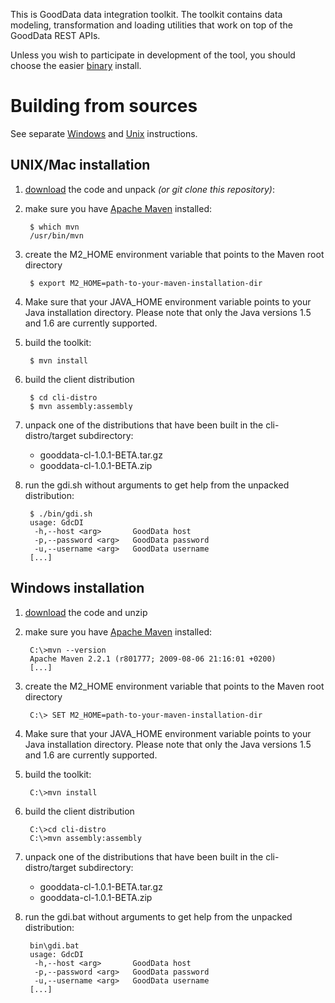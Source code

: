 This is GoodData data integration toolkit. The toolkit contains data modeling, transformation and loading utilities that
work on top of the GoodData REST APIs.

Unless you wish to participate in development of the tool, you should choose the easier [binary](http://developer.gooddata.com/gooddata-cl/install.html)
install.

<a name="source"></a>
# Building from sources

See separate [Windows](#swin) and [Unix](#sunix) instructions.

<a name="sunix"></a>
## UNIX/Mac installation

1. [download](http://github.com/gooddata/GoodData-CL/archives/master) the code and unpack *(or git clone this repository)*:

2. make sure you have [Apache Maven](http://maven.apache.org/) installed:

        $ which mvn
        /usr/bin/mvn

3. create the M2_HOME environment variable that points to the Maven root directory

        $ export M2_HOME=path-to-your-maven-installation-dir

4. Make sure that your JAVA_HOME environment variable points to your Java installation directory.
   Please note that only the Java versions 1.5 and 1.6 are currently supported.

5. build the toolkit:

        $ mvn install

6. build the client distribution

        $ cd cli-distro
        $ mvn assembly:assembly

7. unpack one of the distributions that have been built in the cli-distro/target subdirectory:

    - gooddata-cl-1.0.1-BETA.tar.gz
    - gooddata-cl-1.0.1-BETA.zip

8. run the gdi.sh without arguments to get help from the unpacked distribution:

        $ ./bin/gdi.sh
        usage: GdcDI
         -h,--host <arg>       GoodData host
         -p,--password <arg>   GoodData password
         -u,--username <arg>   GoodData username
        [...]

<a name="swin"></a>
## Windows installation

1. [download](http://github.com/gooddata/GoodData-CL/archives/master) the code and unzip

2. make sure you have [Apache Maven](http://maven.apache.org/) installed:

        C:\>mvn --version
        Apache Maven 2.2.1 (r801777; 2009-08-06 21:16:01 +0200)
        [...]

3. create the M2_HOME environment variable that points to the Maven root directory

        C:\> SET M2_HOME=path-to-your-maven-installation-dir

4. Make sure that your JAVA_HOME environment variable points to your Java installation directory.
   Please note that only the Java versions 1.5 and 1.6 are currently supported.

5. build the toolkit:

        C:\>mvn install

6. build the client distribution

        C:\>cd cli-distro
        C:\>mvn assembly:assembly

7. unpack one of the distributions that have been built in the cli-distro/target subdirectory:

    - gooddata-cl-1.0.1-BETA.tar.gz
    - gooddata-cl-1.0.1-BETA.zip

8. run the gdi.bat without arguments to get help from the unpacked distribution:

        bin\gdi.bat
        usage: GdcDI
         -h,--host <arg>       GoodData host
         -p,--password <arg>   GoodData password
         -u,--username <arg>   GoodData username
        [...]
